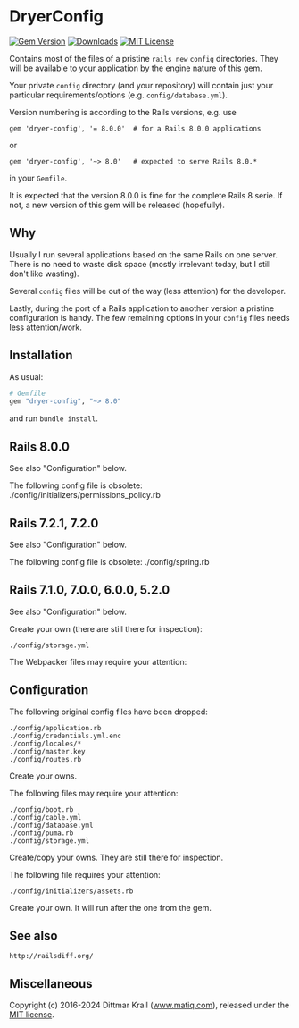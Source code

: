 # DryerConfig

[![Gem Version](https://img.shields.io/gem/v/dryer-config?color=168AFE&logo=rubygems&logoColor=FE1616)](https://rubygems.org/gems/dryer-config)
[![Downloads](https://img.shields.io/gem/dt/dryer-config?color=168AFE&logo=rubygems&logoColor=FE1616)](https://rubygems.org/gems/dryer-config)
[![MIT License](https://img.shields.io/badge/license-MIT-168AFE.svg)](http://choosealicense.com/licenses/mit/)

Contains most of the files of a pristine `rails new` `config` directories.
They will be available to your application by
the engine nature of this gem.

Your private `config` directory (and your repository)
will contain just your particular requirements/options
(e.g. `config/database.yml`).

Version numbering is according to the Rails versions, e.g. use

    gem 'dryer-config', '= 8.0.0'  # for a Rails 8.0.0 applications

or

    gem 'dryer-config', '~> 8.0'   # expected to serve Rails 8.0.*

in your `Gemfile`.

It is expected that the version 8.0.0 is fine for the
complete Rails 8 serie.
If not, a new version of this gem will be released (hopefully).

## Why

Usually I run several applications based on the same Rails on one server.
There is no need to waste disk space (mostly irrelevant today,
but I still don't like wasting).

Several `config` files will be out of the way (less attention)
for the developer.

Lastly, during the port of a Rails application to another version
a pristine configuration is handy.
The few remaining options in your `config` files needs
less attention/work.

## Installation

As usual:
```ruby
# Gemfile
gem "dryer-config", "~> 8.0"
```
and run `bundle install`.

## Rails 8.0.0

See also "Configuration" below.

The following config file is obsolete:
    ./config/initializers/permissions_policy.rb

## Rails 7.2.1, 7.2.0

See also "Configuration" below.

The following config file is obsolete:
    ./config/spring.rb

## Rails 7.1.0, 7.0.0, 6.0.0, 5.2.0

See also "Configuration" below.

Create your own (there are still there for inspection):

    ./config/storage.yml

The Webpacker files may require your attention:

Configuration
-------------

The following original config files have been dropped:

    ./config/application.rb
    ./config/credentials.yml.enc
    ./config/locales/*
    ./config/master.key
    ./config/routes.rb

Create your owns.

The following files may require your attention:

    ./config/boot.rb
    ./config/cable.yml
    ./config/database.yml
    ./config/puma.rb
    ./config/storage.yml

Create/copy your owns. They are still there for inspection.

The following file requires your attention:

    ./config/initializers/assets.rb

Create your own. It will run after the one from the gem.

## See also

    http://railsdiff.org/

## Miscellaneous

Copyright (c) 2016-2024 Dittmar Krall (www.matiq.com),
released under the [MIT license](https://opensource.org/licenses/MIT).
